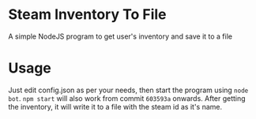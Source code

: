 # Steam Inventory To File
A simple NodeJS program to get user's inventory and save it to a file
# Usage
Just edit config.json as per your needs, then start the program using `node bot`.
`npm start` will also work from commit `603593a` onwards.
After getting the inventory, it will write it to a file with the steam id as it's name.
